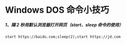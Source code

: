 # Windows DOS 命令小技巧

##### 1、隔 2 秒用默认浏览器打开网页（start、sleep 命令的使用）

```
start https://baidu.com;sleep(2);start https://jd.com
```
